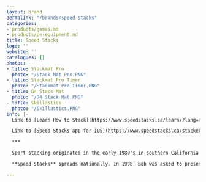 ```yaml
---
layout: brand
permalink: "/brands/speed-stacks"
categories:
- products/games.md
- products/pe-equipment.md
title: Speed Stacks
logo: ''
website: ''
catalogues: []
photos:
- title: Stackmat Pro
  photo: "/Stack Mat Pro.PNG"
- title: Stackmat Pro Timer
  photo: "/Stackmat Pro Timer.PNG"
- title: G4 Stack Mat
  photo: "/G4 Stack Mat.PNG"
- title: Skillastics
  photo: "/Skillastics.PNG"
info: |-
  Link to [Learn How to Stack](https://www.speedstacks.ca/learn/?lang=en) video

  Link to [Speed Stacks app for IOS](https://www.speedstacks.ca/stackers/games/)

  ***

  Sport stacking originated in the early 1980's in southern California and received national attention in 1990 on a segment of the "Tonight Show", with Johnny Carson. That was where it first captured the imagination of Bob Fox, who was then an elementary classroom teacher in Colorado.

  **Speed Stacks** spreads nationally. In 1998, Bob was asked to present sport stacking to Texas. After a tremendous response Speed Stacks, Inc. was born as a small home business designed to promote sport stacking and be a resource to physical education teachers. And the sport continued to grow.

---
```

